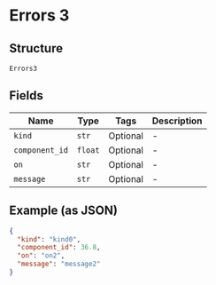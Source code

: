 
# Errors 3

## Structure

`Errors3`

## Fields

| Name | Type | Tags | Description |
|  --- | --- | --- | --- |
| `kind` | `str` | Optional | - |
| `component_id` | `float` | Optional | - |
| `on` | `str` | Optional | - |
| `message` | `str` | Optional | - |

## Example (as JSON)

```json
{
  "kind": "kind0",
  "component_id": 36.8,
  "on": "on2",
  "message": "message2"
}
```

